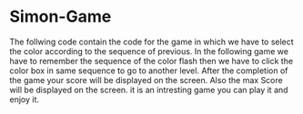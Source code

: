 # Simon-Game
The follwing code contain the code for the game in which we have to select the color according to the sequence of previous.
In the following game we have to remember the sequence of the color flash then we have to click the color box in same sequence to go to another level.
After the completion of the game your score will be displayed on the screen. Also the max Score will be displayed on the screen. 
it is an intresting game you can play it and enjoy it.
